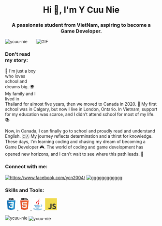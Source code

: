 <h1 align="center">Hi 👋, I'm Y Cuu Nie</h1>
<h3 align="center">A passionate student from VietNam, aspiring to become a Game Developer.</h3>

<img height="200" width="400" alt="GIF" align="right" src="https://github.com/YCUU-NIE/YCUU-NIE/assets/113151683/65b7e155-4374-44a7-a01b-ff45bf40f016.gif">

<p align="left"> <img src="https://komarev.com/ghpvc/?username=ycuu-nie&label=Profile%20views&color=0e75b6&style=flat" alt="ycuu-nie" /> </p>








<h3 align="left">Don't read my story:</h3>

👦 I'm just a boy who loves school and dreams big. 🌍 My family and I lived in Thailand for almost five years, then we moved to Canada in 2020. 🏫 My first school was in Calgary, but now I live in London, Ontario. In Vietnam, support for my education was scarce, and I didn't attend school for most of my life. 📚

Now, in Canada, I can finally go to school and proudly read and understand English. 🇨🇦 My journey reflects determination and a thirst for knowledge. These days, I'm learning coding and chasing my dream of becoming a Game Developer 🎮. The world of coding and game development has opened new horizons, and I can't wait to see where this path leads. 🚀


<h3 align="left">Connect with me:</h3>
<p align="left">
<a href="https://fb.com/https://www.facebook.com/ycn2004/" target="blank"><img align="center" src="https://cliply.co/wp-content/uploads/2019/07/371907490_FACEBOOK_ICON_400px.gif" alt="https://www.facebook.com/ycn2004/" height="40" width="40" /></a>
<a href="https://discord.gg/gggggggggggg" target="blank"><img align="center" src="https://raw.githubusercontent.com/rahuldkjain/github-profile-readme-generator/master/src/images/icons/Social/discord.svg" alt="gggggggggggg" height="30" width="40" />
</a>
</p>

<h3 align="left">Skills and Tools:</h3>
<p align="left"> <a href="https://www.w3schools.com/css/" target="_blank" rel="noreferrer"> <img src="https://raw.githubusercontent.com/devicons/devicon/master/icons/css3/css3-original-wordmark.svg" alt="css3" width="40" height="40"/> </a> <a href="https://www.w3.org/html/" target="_blank" rel="noreferrer"> <img src="https://raw.githubusercontent.com/devicons/devicon/master/icons/html5/html5-original-wordmark.svg" alt="html5" width="40" height="40"/> </a> <a href="https://www.java.com" target="_blank" rel="noreferrer"> <img src="https://raw.githubusercontent.com/devicons/devicon/master/icons/java/java-original.svg" alt="java" width="40" height="40"/> </a> <a href="https://developer.mozilla.org/en-US/docs/Web/JavaScript" target="_blank" rel="noreferrer"> <img src="https://raw.githubusercontent.com/devicons/devicon/master/icons/javascript/javascript-original.svg" alt="javascript" width="40" height="40"/> </a> </p>

<p><img align="left" src="https://github-readme-stats.vercel.app/api/top-langs?username=ycuu-nie&show_icons=true&locale=en&layout=compact" alt="ycuu-nie" /></p>

<p>&nbsp;<img align="center" src="https://github-readme-stats.vercel.app/api?username=ycuu-nie&show_icons=true&locale=en" alt="ycuu-nie" /></p>

